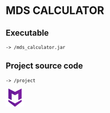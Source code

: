 # MDS CALCULATOR

## Executable
```
-> /mds_calculator.jar
```

## Project source code
```
-> /project
```

![alt text](https://github.com/adam-p/markdown-here/raw/master/src/common/images/icon48.png "Logo Title Text 1")
